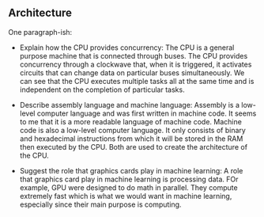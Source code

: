 ## Architecture

One paragraph-ish:

* Explain how the CPU provides concurrency:
    The CPU is a general purpose machine that is connected through buses. The CPU provides concurrency through a clockwave that, when it is triggered, it activates circuits that can change data on particular buses simultaneously. We can see that the CPU executes multiple tasks all at the same time and is independent on the completion of particular tasks.

* Describe assembly language and machine language:
    Assembly is a low-level computer language and was first written in machine code. It seems to me that it is a more readable language of machine code. Machine code is also a low-level computer language. It only consists of binary and hexadecimal instructions from which it will be stored in the RAM then executed by the CPU. Both are used to create the architecture of the CPU.

* Suggest the role that graphics cards play in machine learning:
    A role that graphics card play in machine learning is processing data. FOr example, GPU were designed to do math in parallel. They compute extremely fast which is what we would want in machine learning, especially since their main purpose is computing.